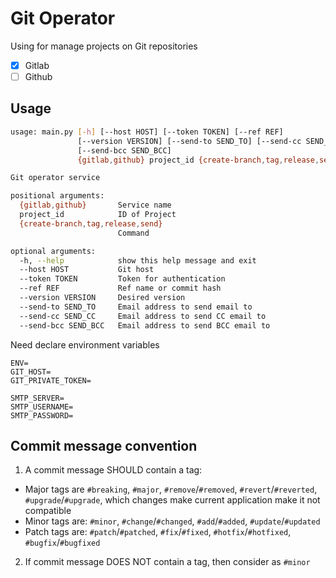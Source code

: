 # Git Operator

Using for manage projects on Git repositories

- [X] Gitlab
- [ ] Github

## Usage

```bash
usage: main.py [-h] [--host HOST] [--token TOKEN] [--ref REF]
               [--version VERSION] [--send-to SEND_TO] [--send-cc SEND_CC]
               [--send-bcc SEND_BCC]
               {gitlab,github} project_id {create-branch,tag,release,send}

Git operator service

positional arguments:
  {gitlab,github}       Service name
  project_id            ID of Project
  {create-branch,tag,release,send}
                        Command

optional arguments:
  -h, --help            show this help message and exit
  --host HOST           Git host
  --token TOKEN         Token for authentication
  --ref REF             Ref name or commit hash
  --version VERSION     Desired version
  --send-to SEND_TO     Email address to send email to
  --send-cc SEND_CC     Email address to send CC email to
  --send-bcc SEND_BCC   Email address to send BCC email to
```

Need declare environment variables

```
ENV=
GIT_HOST=
GIT_PRIVATE_TOKEN=

SMTP_SERVER=
SMTP_USERNAME=
SMTP_PASSWORD=
```

## Commit message convention

1. A commit message SHOULD contain a tag:
  - Major tags are `#breaking`, `#major`, `#remove`/`#removed`, `#revert`/`#reverted`, `#upgrade`/`#upgrade`, which changes make current application make it not compatible
  - Minor tags are: `#minor`, `#change`/`#changed`,  `#add`/`#added`, `#update`/`#updated`
  - Patch tags are: `#patch`/`#patched`, `#fix`/`#fixed`, `#hotfix`/`#hotfixed`, `#bugfix`/`#bugfixed`
2. If commit message DOES NOT contain a tag, then consider as `#minor`